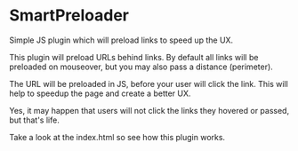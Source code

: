 # SmartPreloader
Simple JS plugin which will preload links to speed up the UX.

This plugin will preload URLs behind links. By default all links will be preloaded on mouseover, but you may also pass a distance (perimeter).

The URL will be preloaded in JS, before your user will click the link. This will help to speedup the page and create a better UX.

Yes, it may happen that users will not click the links they hovered or passed, but that's life.

Take a look at the index.html so see how this plugin works.